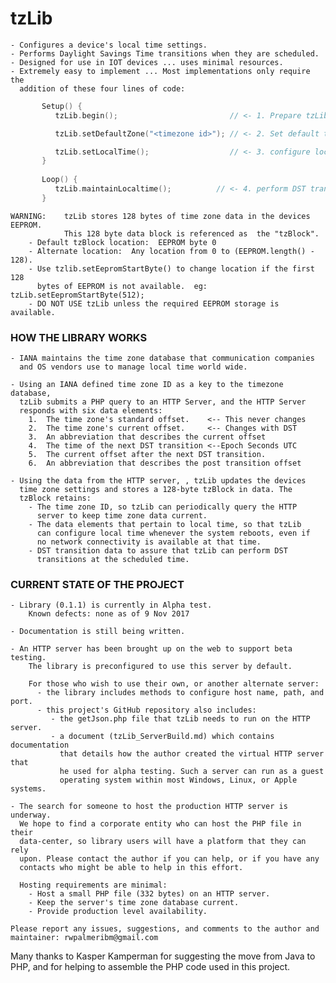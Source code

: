 # tzLib


	- Configures a device's local time settings.
	- Performs Daylight Savings Time transitions when they are scheduled.
	- Designed for use in IOT devices ... uses minimal resources.
	- Extremely easy to implement ... Most implementations only require the
	  addition of these four lines of code:
```cpp		
	   Setup() {
	      tzLib.begin();                         // <- 1. Prepare tzLib to run

	      tzLib.setDefaultZone("<timezone id>"); // <- 2. Set default timezone

	      tzLib.setLocalTime();                  // <- 3. configure local time   
	   }
		   
	   Loop() {
	      tzLib.maintainLocaltime();          // <- 4. perform DST transitions
	   }
```
    WARNING:    tzLib stores 128 bytes of time zone data in the devices EEPROM.
                This 128 byte data block is referenced as  the "tzBlock".
        - Default tzBlock location:  EEPROM byte 0
        - Alternate location:  Any location from 0 to (EEPROM.length() - 128).
        - Use tzlib.setEepromStartByte() to change location if the first 128
          bytes of EEPROM is not available.  eg: tzLib.setEepromStartByte(512);
        - DO NOT USE tzLib unless the required EEPROM storage is available.


### HOW THE LIBRARY WORKS 

	- IANA maintains the time zone database that communication companies
	  and OS vendors use to manage local time world wide. 

	- Using an IANA defined time zone ID as a key to the timezone database,
	  tzLib submits a PHP query to an HTTP Server, and the HTTP Server
	  responds with six data elements:
		1.  The time zone's standard offset. 	<-- This never changes
		2.  The time zone's current offset. 	<-- Changes with DST
		3.  An abbreviation that describes the current offset
		4.  The time of the next DST transition	<--Epoch Seconds UTC
		5.  The current offset after the next DST transition.
		6.  An abbreviation that describes the post transition offset

	- Using the data from the HTTP server, , tzLib updates the devices
	  time zone settings and stores a 128-byte tzBlock in data. The 
	  tzBlock retains:
		- The time zone ID, so tzLib can periodically query the HTTP
		  server to keep time zone data current.
		- The data elements that pertain to local time, so that tzLib
		  can configure local time whenever the system reboots, even if
		  no network connectivity is available at that time.
		- DST transition data to assure that tzLib can perform DST
		  transitions at the scheduled time. 
		


### CURRENT STATE OF THE PROJECT

	- Library (0.1.1) is currently in Alpha test.
        Known defects: none as of 9 Nov 2017
	
	- Documentation is still being written.
	
	- An HTTP server has been brought up on the web to support beta testing.
        The library is preconfigured to use this server by default. 
		
		For those who wish to use their own, or another alternate server:
          - the library includes methods to configure host name, path, and port.
		  - this project's GitHub repository also includes:
             - the getJson.php file that tzLib needs to run on the HTTP server.
             - a document (tzLib_ServerBuild.md) which contains documentation 
               that details how the author created the virtual HTTP server that
			   he used for alpha testing. Such a server can run as a guest
			   operating system within most Windows, Linux, or Apple systems. 

	- The search for someone to host the production HTTP server is underway.
      We hope to find a corporate entity who can host the PHP file in their
      data-center, so library users will have a platform that they can rely
      upon. Please contact the author if you can help, or if you have any
	  contacts who might be able to help in this effort. 
		
      Hosting requirements are minimal: 
        - Host a small PHP file (332 bytes) on an HTTP server.
        - Keep the server's time zone database current.
        - Provide production level availability.
		
	Please report any issues, suggestions, and comments to the author and
	maintainer: rwpalmeribm@gmail.com
	   

Many thanks to Kasper Kamperman for suggesting the move from Java to PHP, and
for helping to assemble the PHP code used in this project.






